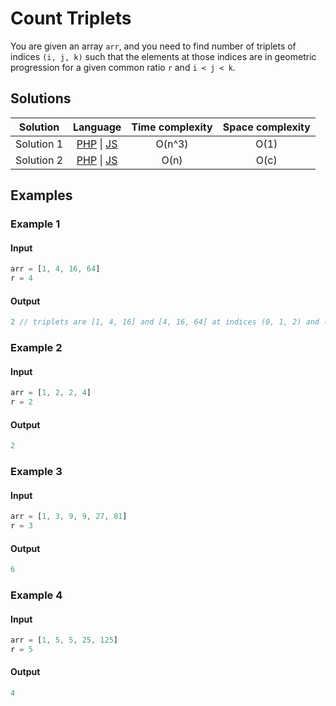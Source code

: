 # Count Triplets

You are given an array `arr`, and you need to find number of triplets of
indices `(i, j, k)` such that the elements at those indices are in geometric
progression for a given common ratio `r` and `i < j < k`.

## Solutions

| Solution   | Language                   | Time complexity | Space complexity |
|:----------:|:--------------------------:|:---------------:|:----------------:|
| Solution 1 | [PHP][PHP-1] \| [JS][JS-1] | O(n^3)          | O(1)             |
| Solution 2 | [PHP][PHP-2] \| [JS][JS-2] | O(n)            | O(c)             |

## Examples

### Example 1

#### Input

```javascript
arr = [1, 4, 16, 64]
r = 4
```

#### Output

```javascript
2 // triplets are [1, 4, 16] and [4, 16, 64] at indices (0, 1, 2) and (1, 2, 3) 
```

### Example 2

#### Input

```javascript
arr = [1, 2, 2, 4]
r = 2
```

#### Output

```javascript
2
```

### Example 3

#### Input

```javascript
arr = [1, 3, 9, 9, 27, 81]
r = 3
```

#### Output

```javascript
6
```

### Example 4

#### Input

```javascript
arr = [1, 5, 5, 25, 125]
r = 5
```

#### Output

```javascript
4
```

[PHP-1]: ../solutions/php/010-CountTriplets/solution-1.php

[PHP-2]: ../solutions/php/010-CountTriplets/solution-2.php

[JS-1]: ../solutions/js/010-CountTriplets/solution-1.js

[JS-2]: ../solutions/js/010-CountTriplets/solution-2.js